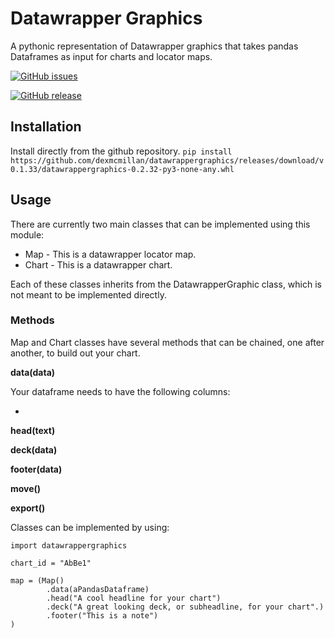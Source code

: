 # Datawrapper Graphics

A pythonic representation of Datawrapper graphics that takes pandas Dataframes as input for charts and locator maps.

[![GitHub issues](https://img.shields.io/github/issues/Naereen/StrapDown.js.svg)](https://github.com/dexmcmillan/datawrappergraphics/issues)

[![GitHub release](https://img.shields.io/github/release/Naereen/StrapDown.js.svg)](https://github.com/dexmcmillan/datawrappergraphics/tags)

## Installation
Install directly from the github repository.
```pip install https://github.com/dexmcmillan/datawrappergraphics/releases/download/v0.1.33/datawrappergraphics-0.2.32-py3-none-any.whl```

## Usage
There are currently two main classes that can be implemented using this module:

* Map - This is a datawrapper locator map.
* Chart - This is a datawrapper chart.

Each of these classes inherits from the DatawrapperGraphic class, which is not meant to be implemented directly.

### Methods

Map and Chart classes have several methods that can be chained, one after another, to build out your chart.

**data(data)**

Your dataframe needs to have the following columns:

* 

**head(text)**

**deck(data)**

**footer(data)**

**move()**

**export()**

Classes can be implemented by using:

```
import datawrappergraphics

chart_id = "AbBe1"

map = (Map()
        .data(aPandasDataframe)
        .head("A cool headline for your chart")
        .deck("A great looking deck, or subheadline, for your chart".)
        .footer("This is a note")
)
```
